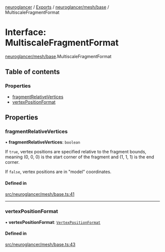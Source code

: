 [neuroglancer](../README.md) / [Exports](../modules.md) / [neuroglancer/mesh/base](../modules/neuroglancer_mesh_base.md) / MultiscaleFragmentFormat

# Interface: MultiscaleFragmentFormat

[neuroglancer/mesh/base](../modules/neuroglancer_mesh_base.md).MultiscaleFragmentFormat

## Table of contents

### Properties

- [fragmentRelativeVertices](neuroglancer_mesh_base.MultiscaleFragmentFormat.md#fragmentrelativevertices)
- [vertexPositionFormat](neuroglancer_mesh_base.MultiscaleFragmentFormat.md#vertexpositionformat)

## Properties

### fragmentRelativeVertices

• **fragmentRelativeVertices**: `boolean`

If `true`, vertex positions are specified relative to the fragment bounds, meaning (0, 0, 0) is
the start corner of the fragment and (1, 1, 1) is the end corner.

If `false`, vertex positions are in "model" coordinates.

#### Defined in

[src/neuroglancer/mesh/base.ts:41](https://github.com/ActiveBrainAtlas2/neuroglancer/blob/91617476/src/neuroglancer/mesh/base.ts#L41)

___

### vertexPositionFormat

• **vertexPositionFormat**: [`VertexPositionFormat`](../enums/neuroglancer_mesh_base.VertexPositionFormat.md)

#### Defined in

[src/neuroglancer/mesh/base.ts:43](https://github.com/ActiveBrainAtlas2/neuroglancer/blob/91617476/src/neuroglancer/mesh/base.ts#L43)

